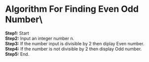 # Algorithm For Finding Even Odd Number\
**Step1:** Start\
**Step2:** Input an integer number n.\
**Step3:** If the number input is divisible by 2 then diplay Even number.\
**Step4:** If the number is not divisible by 2 then display Odd number.\
**Step5:** End.
